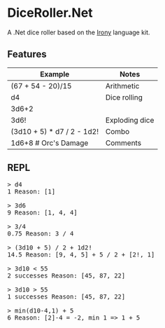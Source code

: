 # DiceRoller.Net
A .Net dice roller based on the [Irony](https://github.com/IronyProject/Irony) language kit.

## Features

| Example                    | Notes                  |
|----------------------------|------------------------|
| (67 + 54 - 20)/15          | Arithmetic             |
| d4                         | Dice rolling           |
| 3d6+2                      |                        |
| 3d6!                       | Exploding dice         |
| (3d10 + 5) * d7 / 2 - 1d2! | Combo                  |
| 1d6+8 # Orc's Damage       | Comments               |

## REPL
<pre>
> d4
1 Reason: [1]

> 3d6
9 Reason: [1, 4, 4]

> 3/4
0.75 Reason: 3 / 4

> (3d10 + 5) / 2 + 1d2!
14.5 Reason: [9, 4, 5] + 5 / 2 + [2!, 1]

> 3d10 < 55
2 successes Reason: [45, 87, 22]

> 3d10 > 55
1 successes Reason: [45, 87, 22]

> min(d10-4,1) + 5
6 Reason: [2]-4 = -2, min 1 => 1 + 5

</pre>
